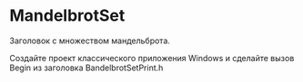 # MandelbrotSet
Заголовок с множеством мандельброта.

Создайте проект классического приложения Windows и сделайте вызов Begin из заголовка BandelbrotSetPrint.h
